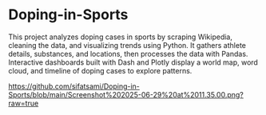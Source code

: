 # Doping-in-Sports
This project analyzes doping cases in sports by scraping Wikipedia, cleaning the data, and visualizing trends using Python. It gathers athlete details, substances, and locations, then processes the data with Pandas. Interactive dashboards built with Dash and Plotly display a world map, word cloud, and timeline of doping cases to explore patterns.

https://github.com/sifatsami/Doping-in-Sports/blob/main/Screenshot%202025-06-29%20at%2011.35.00.png?raw=true
